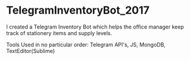 # TelegramInventoryBot_2017
I created a Telegram Inventory Bot which helps the office manager keep track of stationery items and supply levels. 

Tools Used in no particular order: Telegram API's, JS, MongoDB, TextEditor(Sublime) 
